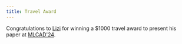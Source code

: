 ```yaml
---
title: Travel Award
---
```

Congratulations to [Lizi](https://wiscad.github.io/wiscad/members/lizi-zhang.html) for winning a $1000 travel award to present his paper at [MLCAD'24](https://mlcad.org/symposium/).
